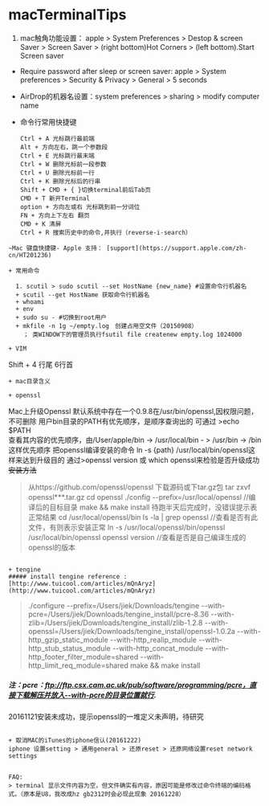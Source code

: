 # macTerminalTips

1. mac触角功能设置： apple > System Preferences > Destop & screen Saver > Screen Saver > (right bottom)Hot Corners > (left bottom).Start Screen saver

+ Require password after sleep or screen saver:  apple > System preferences > Security & Privacy > General > 5 seconds

+ AirDrop的机器名设置：system preferences > sharing > modify computer name

+ 命令行常用快捷键
  ```
  Ctrl + A 光标跳行最前端
  Alt + 方向左右，跳一个参数段
  Ctrl + E 光标跳行最末端
  Ctrl + W 删除光标前一段参数
  Ctrl + U 删除光标前一行
  Ctrl + K 删除光标后的行串
  Shift + CMD + { }切换terminal前后Tab页
  CMD + T 新开Terminal
  option + 方向左或右 光标跳到前一分词位
  FN + 方向上下左右 翻页
  CMD + K 清屏
  Ctrl + R 搜索历史中的命令,并执行（reverse-i-search）
```
~Mac 键盘快捷键- Apple 支持： [support](https://support.apple.com/zh-cn/HT201236)

+ 常用命令
  
  1. scutil > sudo scutil --set HostName {new_name} #设置命令行机器名
  + scutil --get HostName 获取命令行机器名
  + whoami
  + env
  + sudo su - #切换到root用户
  + mkfile -n 1g ~/empty.log　创建占用空文件（20150908）
    ； 类WINDOW下的管理员执行fsutil file createnew empty.log 1024000

+ VIM
  ```
  Shift + 4 行尾  6行首
  ```
+ mac目录含义

+ openssl
  ```
  Mac上升级Openssl
  默认系统中存在一个0.9.8在/usr/bin/openssl,因权限问题，不可删除
  用户bin目录的PATH有优先顺序，是顺序查询出的
  可通过 >echo $PATH   
  查看其内容的优先顺序，由/User/apple/bin -> /usr/local/bin - > /usr/bin -> /bin这样优先顺序
  把openssl编译安装的命令 ln -s {path} /usr/local/bin/openssl这样来达到升级目的
  通过>openssl version 或 which openssl来检验是否升级成功
  ~~安装方法~~
  > 从https://github.com/openssl/openssl 下载源码或下tar.gz包
  > tar zxvf openssl***.tar.gz
  > cd openssl
  > ./config --prefix=/usr/local/openssl  //编译后的目标目录
  > make && make install
  > 待跑半天后完成时，没错误提示表正常结果
  > cd /usr/local/openssl/bin
  > ls -la | grep openssl   //查看是否有此文件，有则表示安装正常
  > ln -s /usr/local/openssl/bin/openssl /usr/local/bin/openssl
  > openssl version    //查看是否是自己编译生成的openssl的版本
  ```

+ tengine
  ##### install tengine reference :[http://www.tuicool.com/articles/mQnAryz](http://www.tuicool.com/articles/mQnAryz)
  ```
> ./configure --prefix=/Users/jiek/Downloads/tengine --with-pcre=/Users/jiek/Downloads/tengine_install/pcre-8.36 --with-zlib=/Users/jiek/Downloads/tengine\_install/zlib-1.2.8 --with-openssl=/Users/jiek/Downloads/tengine_install/openssl-1.0.2a --with-http_gzip_static_module --with-http_realip_module --with-http_stub_status_module --with-http_concat_module --with-http_footer_filter_module=shared --with-http_limit_req_module=shared
> make && make install
##### 注：pcre：ftp://ftp.csx.cam.ac.uk/pub/software/programming/pcre，直接下载解压并放入--with-pcre的目录位置就行.
20161121安装未成功，提示openssl的一堆定义未声明，待研究

  ```
  
+ 取消MAC的iTunes的iphone信认(20161222)
 iphone 设置setting > 通用general > 还原reset > 还原网络设置reset network settings
 
 
FAQ:
> terminal 显示文件内容为空，但文件确实有内容，原因可能是修改过命令终端的编码格式。（原本是U8，我改成hz gb2312时会必现此现象 20161228）